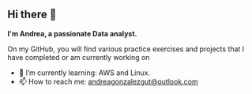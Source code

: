 ## Hi there 👋


**I'm Andrea, a passionate Data analyst.**

On my GitHub, you will find various practice exercises and projects that I have completed or am currently working on

- 🌱 I’m currently learning: AWS and Linux.
- 📫 How to reach me: andreagonzalezgut@outlook.com

